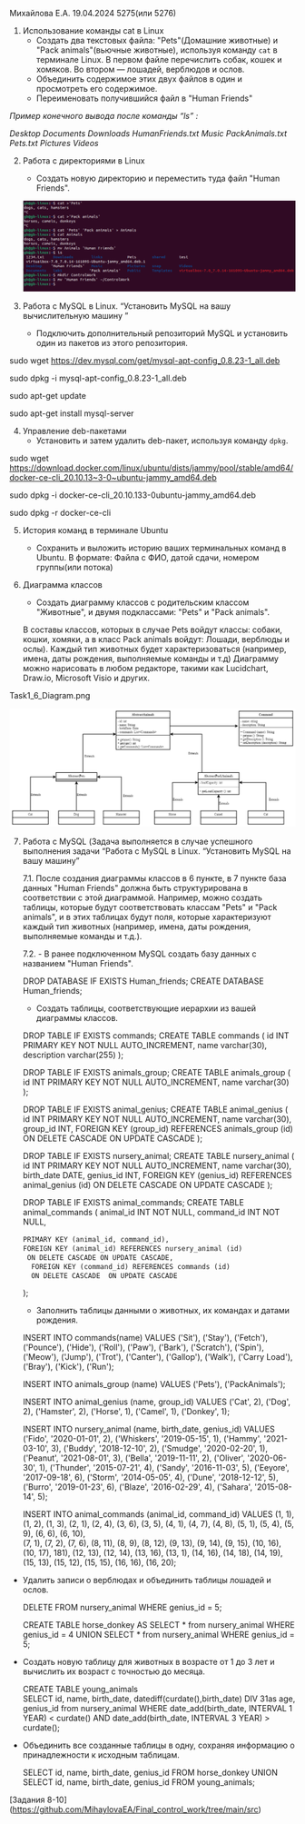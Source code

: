 Михайлова Е.А.
19.04.2024
5275(или 5276)

1. Использование команды cat в Linux
   - Создать два текстовых файла: "Pets"(Домашние животные) и "Pack animals"(вьючные животные), используя команду `cat` в терминале Linux. В первом файле перечислить собак, кошек и хомяков. Во втором — лошадей, верблюдов и ослов.
   - Объединить содержимое этих двух файлов в один и просмотреть его содержимое.
   - Переименовать получившийся файл в "Human Friends"

_*Пример конечного вывода после команды “ls” :*_

_Desktop Documents Downloads  HumanFriends.txt  Music  PackAnimals.txt  Pets.txt  Pictures  Videos_

2. Работа с директориями в Linux
   - Создать новую директорию и переместить туда файл "Human Friends".

   ![alt text](image1_2.png)

3. Работа с MySQL в Linux. “Установить MySQL на вашу вычислительную машину ”
   - Подключить дополнительный репозиторий MySQL и установить один из пакетов из этого репозитория.

sudo wget https://dev.mysql.com/get/mysql-apt-config_0.8.23-1_all.deb

sudo dpkg -i mysql-apt-config_0.8.23-1_all.deb

sudo apt-get update

sudo apt-get install mysql-server




4. Управление deb-пакетами
   - Установить и затем удалить deb-пакет, используя команду `dpkg`.

sudo wget https://download.docker.com/linux/ubuntu/dists/jammy/pool/stable/amd64/docker-ce-cli_20.10.13~3-0~ubuntu-jammy_amd64.deb

sudo dpkg -i docker-ce-cli_20.10.133-0ubuntu-jammy_amd64.deb

sudo dpkg -r docker-ce-cli


5. История команд в терминале Ubuntu
   - Сохранить и выложить историю ваших терминальных команд в Ubuntu.
В формате: Файла с ФИО, датой сдачи, номером группы(или потока)

6. Диаграмма классов
   - Создать диаграмму классов с родительским классом "Животные", и двумя подклассами: "Pets" и "Pack animals".

    В составы классов, которых в случае Pets войдут классы: собаки, кошки, хомяки, а в класс Pack animals войдут: Лошади, верблюды и ослы).
Каждый тип животных будет характеризоваться (например, имена, даты рождения, выполняемые команды и т.д)
Диаграмму можно нарисовать в любом редакторе, такими как Lucidchart, Draw.io, Microsoft Visio и других.

Task1_6_Diagram.png

![alt text](<Uml Diagram.png>)

7. Работа с MySQL (Задача выполняется в случае успешного выполнения задачи “Работа с MySQL в Linux. “Установить MySQL на вашу машину”

    7.1. После создания диаграммы классов в 6 пункте, в 7 пункте база данных "Human Friends" должна быть структурирована в соответствии с этой диаграммой. Например, можно создать таблицы, которые будут соответствовать классам "Pets" и "Pack animals", и в этих таблицах будут поля, которые характеризуют каждый тип животных (например, имена, даты рождения, выполняемые команды и т.д.). 

    7.2.   - В ранее подключенном MySQL создать базу данных с названием "Human Friends".

    DROP DATABASE IF EXISTS Human_friends;
    CREATE DATABASE Human_friends;

    - Создать таблицы, соответствующие иерархии из вашей диаграммы классов.

   DROP TABLE IF EXISTS commands;
   CREATE TABLE commands
   (
       id INT PRIMARY KEY NOT NULL AUTO_INCREMENT,
       name varchar(30),
       description varchar(255)
   );

   DROP TABLE IF EXISTS animals_group;
   CREATE TABLE animals_group
   (
       id INT PRIMARY KEY NOT NULL AUTO_INCREMENT,
       name varchar(30)
   );

   DROP TABLE IF EXISTS animal_genius;
   CREATE TABLE animal_genius
   (
       id INT PRIMARY KEY NOT NULL AUTO_INCREMENT,
       name varchar(30),
       group_id INT,
       FOREIGN KEY (group_id) REFERENCES animals_group (id)
       ON DELETE CASCADE ON UPDATE CASCADE
   );

   DROP TABLE IF EXISTS nursery_animal;
   CREATE TABLE nursery_animal
   (
       id INT PRIMARY KEY NOT NULL AUTO_INCREMENT,
       name varchar(30),
       birth_date DATE,
       genius_id INT,
       FOREIGN KEY (genius_id) REFERENCES animal_genius  (id)
       ON DELETE CASCADE ON UPDATE CASCADE
   );

   DROP TABLE IF EXISTS animal_commands;
   CREATE TABLE animal_commands
   (
       animal_id INT NOT NULL,
       command_id INT NOT NULL,

       PRIMARY KEY (animal_id, command_id),
       FOREIGN KEY (animal_id) REFERENCES nursery_animal (id)
        ON DELETE CASCADE ON UPDATE CASCADE,
         FOREIGN KEY (command_id) REFERENCES commands (id)
         ON DELETE CASCADE  ON UPDATE CASCADE
   );

   - Заполнить таблицы данными о животных, их командах и датами рождения.

   INSERT INTO commands(name)
   VALUES
	 ('Sit'),
	 ('Stay'),
	 ('Fetch'),
	 ('Pounce'),
	 ('Hide'),
	 ('Roll'),
	 ('Paw'),
	 ('Bark'),
	 ('Scratch'),
	 ('Spin'),
	 ('Meow'),
	 ('Jump'),
	 ('Trot'),
	 ('Canter'),
	 ('Gallop'),
	 ('Walk'),
	 ('Carry Load'),
	 ('Bray'),
	 ('Kick'),
	 ('Run');

   INSERT INTO animals_group (name)
   VALUES
	 ('Pets'),
	 ('PackAnimals');

   INSERT INTO animal_genius (name, group_id)
   VALUES
	 ('Cat', 2),
	 ('Dog', 2),
	 ('Hamster', 2),
	 ('Horse', 1),
	 ('Camel', 1),
	 ('Donkey', 1);

   INSERT INTO nursery_animal (name, birth_date, genius_id)
   VALUES
	 ('Fido', '2020-01-01', 2),
	 ('Whiskers', '2019-05-15', 1),
	 ('Hammy', '2021-03-10', 3),
	 ('Buddy', '2018-12-10', 2),
	 ('Smudge', '2020-02-20', 1),
	 ('Peanut', '2021-08-01', 3),
	 ('Bella', '2019-11-11', 2),
	 ('Oliver', '2020-06-30', 1),
	 ('Thunder', '2015-07-21', 4),
	 ('Sandy', '2016-11-03', 5),
	 ('Eeyore', '2017-09-18', 6),
	 ('Storm', '2014-05-05', 4),
	 ('Dune', '2018-12-12', 5),
	 ('Burro', '2019-01-23', 6),
	 ('Blaze', '2016-02-29', 4),
	 ('Sahara', '2015-08-14', 5);

   INSERT INTO animal_commands (animal_id, command_id)
   VALUES
	 (1, 1), (1, 2), (1, 3), 
	 (2, 1), (2, 4),
	 (3, 6), (3, 5), 
	 (4, 1), (4, 7), (4, 8), 
	 (5, 1), (5, 4), (5, 9), 
	 (6, 6), (6, 10),  
	 (7, 1), (7, 2), (7, 6), 
	 (8, 11), (8, 9), (8, 12), 
	 (9, 13), (9, 14), (9, 15), 
	 (10, 16), (10, 17), 181), 
	 (12, 13), (12, 14), 
	 (13, 16), (13, 1), 
	 (14, 16), (14, 18), (14, 19), 
	 (15, 13), (15, 12), (15, 15), 
	 (16, 16), (16, 20);

- Удалить записи о верблюдах и объединить таблицы лошадей и ослов.

   DELETE FROM nursery_animal WHERE genius_id = 5;

   CREATE TABLE horse_donkey AS
   SELECT * from nursery_animal WHERE genius_id = 4
   UNION
   SELECT * from nursery_animal WHERE genius_id = 5;

- Создать новую таблицу для животных в возрасте от 1 до 3 лет и вычислить их возраст с точностью до месяца.

   CREATE TABLE young_animals  
   SELECT id, name, birth_date, 
   datediff(curdate(),birth_date)  DIV 31as age, genius_id from nursery_animal 
   WHERE date_add(birth_date, INTERVAL 1 YEAR) < curdate() 
   AND date_add(birth_date, INTERVAL 3 YEAR) > curdate();

- Объединить все созданные таблицы в одну, сохраняя информацию о принадлежности к исходным таблицам.

   SELECT id, name, birth_date, genius_id FROM horse_donkey
   UNION
   SELECT id, name, birth_date, genius_id FROM young_animals;

[Задания 8-10] (https://github.com/MihaylovaEA/Final_control_work/tree/main/src)
